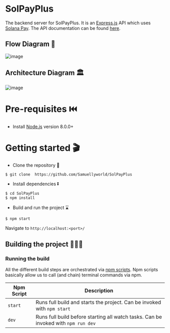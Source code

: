 # SolPayPlus

The backend server for SolPayPlus. It is an [Express.js](https://expressjs.com/) API which uses [Solana Pay](https://docs.solanapay.com/). The API documentation can be found [here](https://documenter.getpostman.com/view/9070802/2s93JnU6dp).


## Flow Diagram 🔄

![image](https://i.postimg.cc/WpCZ6cjy/flow-1.jpg)

## Architecture Diagram 🏛️

![image](https://i.postimg.cc/WzgMCsPX/architecture.jpg)


# Pre-requisites ⏮️
- Install [Node.js](https://nodejs.org/en/) version 8.0.0+

# Getting started 🎬
- Clone the repository 🧬
```
$ git clone  https://github.com/Samuellyworld/SolPayPlus
```
- Install dependencies ⏬
```
$ cd SolPayPlus
$ npm install
```

- Build and run the project ⌛️
```
$ npm start
```
  Navigate to `http://localhost:<port>/`



## Building the project 👷🏾‍♂️

### Running the build
All the different build steps are orchestrated via [npm scripts](https://docs.npmjs.com/misc/scripts).
Npm scripts basically allow us to call (and chain) terminal commands via npm.

| Npm Script | Description |
| ------------------------- | ------------------------------------------------------------------------------------------------- |
| `start`                   | Runs full build and starts the project. Can be invoked with `npm start`                           |
| `dev`                     | Runs full build before starting all watch tasks. Can be invoked with `npm run dev`                |



